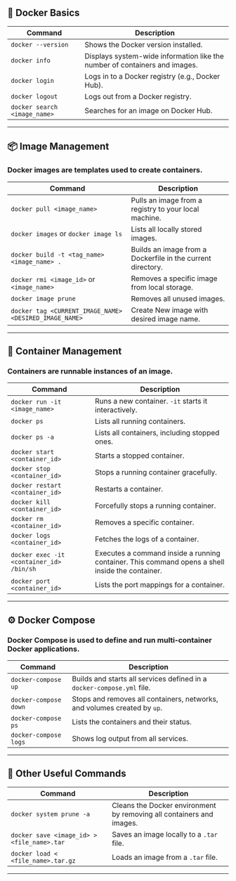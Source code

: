 ## 📌 Docker Basics
| Command | Description |
|---------|-------------|
| `docker --version` | Shows the Docker version installed. |
| `docker info` | Displays system-wide information like the number of containers and images. |
| `docker login` | Logs in to a Docker registry (e.g., Docker Hub). |
| `docker logout` | Logs out from a Docker registry. |
| `docker search <image_name>` | Searches for an image on Docker Hub. |

---

## 📦 Image Management
### Docker images are templates used to create containers.
| Command | Description |
|---------|-------------|
| `docker pull <image_name>` | Pulls an image from a registry to your local machine. |
| `docker images` or `docker image ls` | Lists all locally stored images. |
| `docker build -t <tag_name> <image_name> .` | Builds an image from a Dockerfile in the current directory. |
| `docker rmi <image_id>` or `<image_name>` | Removes a specific image from local storage. |
| `docker image prune` | Removes all unused images. |
| `docker tag <CURRENT_IMAGE_NAME> <DESIRED_IMAGE_NAME>` | Create New image with desired image name. |

---

## 🚀 Container Management
### Containers are runnable instances of an image.
| Command | Description |
|---------|-------------|
| `docker run -it <image_name>` | Runs a new container. `-it` starts it interactively. |
| `docker ps` | Lists all running containers. |
| `docker ps -a` | Lists all containers, including stopped ones. |
| `docker start <container_id>` | Starts a stopped container. |
| `docker stop <container_id>` | Stops a running container gracefully. |
| `docker restart <container_id>` | Restarts a container. |
| `docker kill <container_id>` | Forcefully stops a running container.|
| `docker rm <container_id>` | Removes a specific container.|
| `docker logs <container_id>` | Fetches the logs of a container. |
| `docker exec -it <container_id> /bin/sh` | Executes a command inside a running container. This command opens a shell inside the container.|
| `docker port <container_id>` | Lists the port mappings for a container.|

---

## ⚙️ Docker Compose
### Docker Compose is used to define and run multi-container Docker applications.
| Command | Description |
|---------|-------------|
| `docker-compose up` | Builds and starts all services defined in a `docker-compose.yml` file. |
| `docker-compose down` | Stops and removes all containers, networks, and volumes created by `up`. |
| `docker-compose ps` | Lists the containers and their status. |
| `docker-compose logs` | Shows log output from all services. |

---

## 🔧 Other Useful Commands
| Command | Description |
|---------|-------------|
| `docker system prune -a` | Cleans the Docker environment by removing all containers and images. |
| `docker save <image_id> > <file_name>.tar` | Saves an image locally to a `.tar` file. |
| `docker load < <file_name>.tar.gz` | Loads an image from a `.tar` file. |

---
